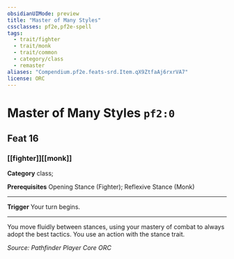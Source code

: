 ```yaml
---
obsidianUIMode: preview
title: "Master of Many Styles"
cssclasses: pf2e,pf2e-spell
tags:
  - trait/fighter
  - trait/monk
  - trait/common
  - category/class
  - remaster
aliases: "Compendium.pf2e.feats-srd.Item.qX9ZtfaAj6rxrVA7"
license: ORC
---
```

# Master of Many Styles `pf2:0`
## Feat 16
### [[fighter]][[monk]]

**Category** class; 



**Prerequisites** Opening Stance (Fighter); Reflexive Stance (Monk)
* * *
**Trigger** Your turn begins.

* * *

You move fluidly between stances, using your mastery of combat to always adopt the best tactics. You use an action with the stance trait.

*Source: Pathfinder Player Core*
*ORC*